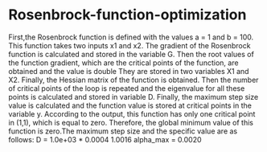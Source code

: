 # Rosenbrock-function-optimization
First,the Rosenbrock function is defined with the values a = 1 and b = 100. This function takes two inputs x1 and x2. The gradient of the Rosenbrock function is calculated and stored in the variable G. Then the root values of the function gradient, which are the critical points of the function, are obtained and the value is double
They are stored in two variables X1 and X2. Finally, the Hessian matrix of the function is obtained.
Then the number of critical points of the loop is repeated and the eigenvalue for all these points is calculated and stored in variable D. Finally, the maximum step size value is calculated and the function value is stored at critical points in the variable y.
According to the output, this function has only one critical point in (1,1), which is equal to zero. Therefore, the global minimum value of this function is zero.The maximum step size and the specific value are as follows: 
D =
1.0e+03 *
0.0004
1.0016
alpha_max =
0.0020
